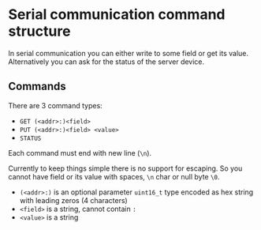 # Serial communication command structure

In serial communication you can either write to some field or get its value. Alternatively you can ask for the status of the server device.

## Commands

There are 3 command types:

- `GET (<addr>:)<field>`
- `PUT (<addr>:)<field> <value>`
- `STATUS`

Each command must end with new line (`\n`).

Currently to keep things simple there is no support for escaping. So you cannot have field or its value with spaces, `\n` char or null byte `\0`.

- `(<addr>:)` is an optional parameter `uint16_t` type encoded as hex string with leading zeros (4 characters)
- `<field>` is a string, cannot contain `:`
- `<value>` is a string